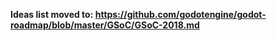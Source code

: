 **Ideas list moved to: https://github.com/godotengine/godot-roadmap/blob/master/GSoC/GSoC-2018.md**
